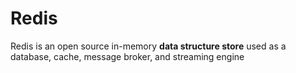 # Redis

Redis is an open source in-memory **data structure store** 
used as a database, cache, message broker, and streaming engine 

